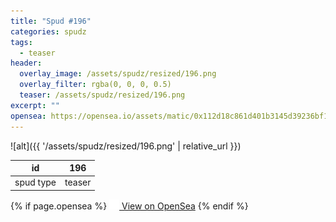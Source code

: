 ```yaml
---
title: "Spud #196"
categories: spudz
tags:
  - teaser
header:
  overlay_image: /assets/spudz/resized/196.png
  overlay_filter: rgba(0, 0, 0, 0.5)
  teaser: /assets/spudz/resized/196.png
excerpt: ""
opensea: https://opensea.io/assets/matic/0x112d18c861d401b3145d39236bf149f01e18beed/196
---
```

![alt]({{ '/assets/spudz/resized/196.png' | relative_url }})

| id | 196 |
|-|-|
| spud type | teaser |

{% if page.opensea %}
<a href="{{page.opensea}}" class="btn btn--info" onclick="window.open(this.href, '_blank'); return false;"><img src="/assets/images/opensea.svg" width="16px"><span>  View on OpenSea</span></a>
{% endif %}
